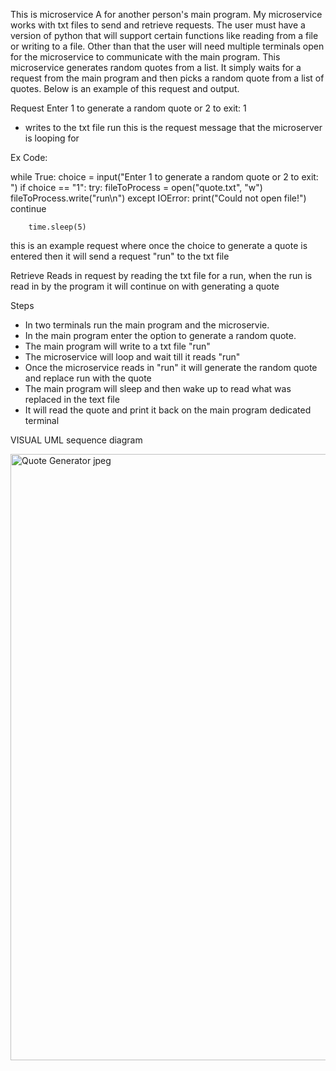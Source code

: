 This is microservice A for another person's main program. My microservice works with txt files to send and retrieve requests. The user must have a version of python that will support certain functions like 
reading from a file or writing to a file. Other than that the user will need multiple terminals open for the microservice to communicate with the main program. This microservice generates random quotes from a list.
It simply waits for a request from the main program and then picks a random quote from a list of quotes. Below is an example of this request and output.


Request
Enter 1 to generate a random quote or 2 to exit: 1
- writes to the txt file run this is the request message that the microserver is looping for

Ex Code:

while True:
    choice = input("Enter 1 to generate a random quote or 2 to exit: ")
    if choice == "1":
        try:
            fileToProcess = open("quote.txt", "w") 
            fileToProcess.write("run\n")
        except IOError:
            print("Could not open file!")
            continue

        time.sleep(5)

  this is an example request where once the choice to generate a quote is entered then it will send a request "run" to the txt file



Retrieve
Reads in request by reading the txt file for a run, when the run is read in by the program it will continue on with generating a quote

Steps 
- In two terminals run the main program and the microservie.
- In the main program enter the option to generate a random quote.
- The main program will write to a txt file "run"
- The microservice will loop and wait till it reads "run"
- Once the microservice reads in "run" it will generate the random quote and replace run with the quote
- The main program will sleep and then wake up to read what was replaced in the text file
- It will read the quote and print it back on the main program dedicated terminal


VISUAL UML sequence diagram


<img width="970" alt="Quote Generator jpeg" src="https://github.com/yangluc552/CS361-Project/assets/167032588/4adf5984-9bf6-4123-8ee1-52480513d9df">

